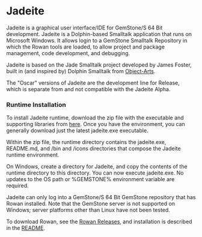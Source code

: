 Jadeite
====

Jadeite is a graphical user interface/IDE for GemStone/S 64 Bit development. Jadeite is a Dolphin-based Smalltalk application that runs on Microsoft Windows. It allows login to a GemStone Smalltalk Repository in which the Rowan tools are loaded, to allow project and package management, code development, and debugging.

Jadeite is based on the Jade Smalltalk project developed by James Foster, built in (and inspired by) Dolphin Smalltalk from [Object-Arts](https://github.com/dolphinsmalltalk/Dolphin).

The "Oscar" versions of Jadeite are the development line for Release, which is separate from and not compatible with the Jadeite Alpha.  

### Runtime Installation
To install Jadeite runtime, download the zip file with the executable and supporting libraries from [here](https://github.com/GemTalk/Jadeite/releases).  Once you have the environment, you can generally download just the latest jadeite.exe executable.

Within the zip file, the runtime directory contains the jadeite.exe, README.md, and /bin and /icons directories that compose the Jadeite runtime environment. 

On Windows, create a directory for Jadeite, and copy the contents of the runtime directory to this directory. You can now execute jadeite.exe.  No updates to the OS path or %GEMSTONE% environment variable are required. 

Jadeite can only log into a GemStone/S 64 Bit GemStone repository that has Rowan installed. Note that the GemStone server is not supported on Windows; server platforms other than Linux have not been tested. 

To download Rowan, see the [Rowan Releases](https://github.com/GemTalk/Rowan/releases), and installation is described in the [README](https://github.com/GemTalk/Rowan/blob/master/README.md).

